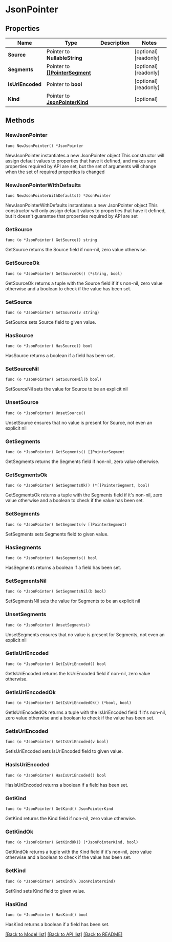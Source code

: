 # JsonPointer

## Properties

Name | Type | Description | Notes
------------ | ------------- | ------------- | -------------
**Source** | Pointer to **NullableString** |  | [optional] [readonly] 
**Segments** | Pointer to [**[]PointerSegment**](PointerSegment.md) |  | [optional] [readonly] 
**IsUriEncoded** | Pointer to **bool** |  | [optional] [readonly] 
**Kind** | Pointer to [**JsonPointerKind**](JsonPointerKind.md) |  | [optional] 

## Methods

### NewJsonPointer

`func NewJsonPointer() *JsonPointer`

NewJsonPointer instantiates a new JsonPointer object
This constructor will assign default values to properties that have it defined,
and makes sure properties required by API are set, but the set of arguments
will change when the set of required properties is changed

### NewJsonPointerWithDefaults

`func NewJsonPointerWithDefaults() *JsonPointer`

NewJsonPointerWithDefaults instantiates a new JsonPointer object
This constructor will only assign default values to properties that have it defined,
but it doesn't guarantee that properties required by API are set

### GetSource

`func (o *JsonPointer) GetSource() string`

GetSource returns the Source field if non-nil, zero value otherwise.

### GetSourceOk

`func (o *JsonPointer) GetSourceOk() (*string, bool)`

GetSourceOk returns a tuple with the Source field if it's non-nil, zero value otherwise
and a boolean to check if the value has been set.

### SetSource

`func (o *JsonPointer) SetSource(v string)`

SetSource sets Source field to given value.

### HasSource

`func (o *JsonPointer) HasSource() bool`

HasSource returns a boolean if a field has been set.

### SetSourceNil

`func (o *JsonPointer) SetSourceNil(b bool)`

 SetSourceNil sets the value for Source to be an explicit nil

### UnsetSource
`func (o *JsonPointer) UnsetSource()`

UnsetSource ensures that no value is present for Source, not even an explicit nil
### GetSegments

`func (o *JsonPointer) GetSegments() []PointerSegment`

GetSegments returns the Segments field if non-nil, zero value otherwise.

### GetSegmentsOk

`func (o *JsonPointer) GetSegmentsOk() (*[]PointerSegment, bool)`

GetSegmentsOk returns a tuple with the Segments field if it's non-nil, zero value otherwise
and a boolean to check if the value has been set.

### SetSegments

`func (o *JsonPointer) SetSegments(v []PointerSegment)`

SetSegments sets Segments field to given value.

### HasSegments

`func (o *JsonPointer) HasSegments() bool`

HasSegments returns a boolean if a field has been set.

### SetSegmentsNil

`func (o *JsonPointer) SetSegmentsNil(b bool)`

 SetSegmentsNil sets the value for Segments to be an explicit nil

### UnsetSegments
`func (o *JsonPointer) UnsetSegments()`

UnsetSegments ensures that no value is present for Segments, not even an explicit nil
### GetIsUriEncoded

`func (o *JsonPointer) GetIsUriEncoded() bool`

GetIsUriEncoded returns the IsUriEncoded field if non-nil, zero value otherwise.

### GetIsUriEncodedOk

`func (o *JsonPointer) GetIsUriEncodedOk() (*bool, bool)`

GetIsUriEncodedOk returns a tuple with the IsUriEncoded field if it's non-nil, zero value otherwise
and a boolean to check if the value has been set.

### SetIsUriEncoded

`func (o *JsonPointer) SetIsUriEncoded(v bool)`

SetIsUriEncoded sets IsUriEncoded field to given value.

### HasIsUriEncoded

`func (o *JsonPointer) HasIsUriEncoded() bool`

HasIsUriEncoded returns a boolean if a field has been set.

### GetKind

`func (o *JsonPointer) GetKind() JsonPointerKind`

GetKind returns the Kind field if non-nil, zero value otherwise.

### GetKindOk

`func (o *JsonPointer) GetKindOk() (*JsonPointerKind, bool)`

GetKindOk returns a tuple with the Kind field if it's non-nil, zero value otherwise
and a boolean to check if the value has been set.

### SetKind

`func (o *JsonPointer) SetKind(v JsonPointerKind)`

SetKind sets Kind field to given value.

### HasKind

`func (o *JsonPointer) HasKind() bool`

HasKind returns a boolean if a field has been set.


[[Back to Model list]](../README.md#documentation-for-models) [[Back to API list]](../README.md#documentation-for-api-endpoints) [[Back to README]](../README.md)


